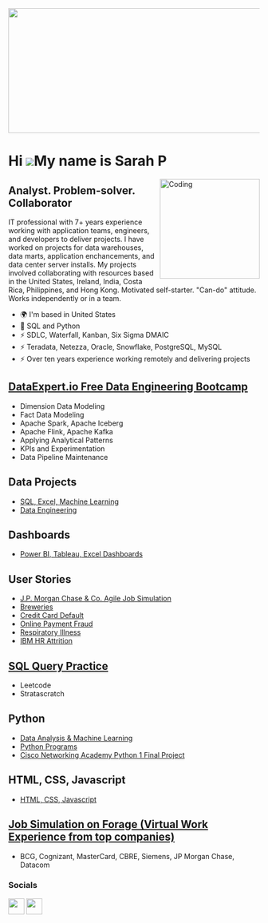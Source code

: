 <img width = "600" height = "250" src ="https://github.com/Sarah269/sarah269/assets/132937964/483bf753-acb3-405d-a66a-a725d955bcbc">






Hi ![](https://user-images.githubusercontent.com/18350557/176309783-0785949b-9127-417c-8b55-ab5a4333674e.gif)My name is Sarah P
===============================================================================================================================

<img align="right" alt="Coding" width="200" src="https://media2.giphy.com/media/scZPhLqaVOM1qG4lT9/giphy.gif?cid=ecf05e47u9l5irab02w61weq5moapnz7q8b9ci71whhbwdsc&ep=v1_gifs_search&rid=giphy.gif&ct=g">

Analyst. Problem-solver. Collaborator
-------------------------------------------------------

IT professional with 7+ years experience working with application teams, engineers, and developers to deliver projects. I have worked on projects for data warehouses, data marts, application enchancements, and data center server installs. My projects involved collaborating with resources based in the United States, Ireland, India, Costa Rica, Philippines, and Hong Kong.  Motivated self-starter.  "Can-do" attitude. Works independently or in a team.

*   🌍  I'm based in United States
*   🧠  SQL and Python
*   ⚡  SDLC, Waterfall, Kanban, Six Sigma DMAIC
*   ⚡  Teradata, Netezza, Oracle, Snowflake, PostgreSQL, MySQL
*   ⚡  Over ten years experience working remotely and delivering projects


 
## [DataExpert.io Free Data Engineering Bootcamp](https://github.com/Sarah269/jubilant-goggles/tree/main)
  - Dimension Data Modeling
  - Fact Data Modeling
  - Apache Spark, Apache Iceberg
  - Apache Flink, Apache Kafka
  - Applying Analytical Patterns
  - KPIs and Experimentation
  - Data Pipeline Maintenance

## Data Projects
- [SQL, Excel, Machine Learning](https://github.com/Sarah269/glowing-dollop/tree/main)
- [Data Engineering](https://github.com/Sarah269/bug-free-octo-sniffle/tree/main)

## Dashboards
- [Power BI, Tableau, Excel Dashboards](https://github.com/Sarah269/supreme-fiesta)

## User Stories
- [J.P. Morgan Chase & Co. Agile Job Simulation](https://github.com/Sarah269/bug-free-eureka/tree/main/JPMC%20Agile)
- [Breweries](https://github.com/Sarah269/probable-octo-robot/tree/main)
- [Credit Card Default](https://github.com/Sarah269/Turbo-guacamole/tree/main)
- [Online Payment Fraud](https://github.com/Sarah269/urban-broccoli-opf/tree/main)
- [Respiratory Illness](https://github.com/Sarah269/AmazingLavender)
- [IBM HR Attrition](https://github.com/Sarah269/sturdy-broccoli-attrition)


## [SQL Query Practice](https://github.com/Sarah269/SQL)
  - Leetcode
  - Stratascratch


## Python
  - [Data Analysis  & Machine Learning](https://github.com/Sarah269/glowing-dollop/tree/main)
  - [Python Programs](https://github.com/Sarah269/stunning-guacamole)
  - [Cisco Networking Academy Python 1 Final Project](https://github.com/Sarah269/Python_TicTacToe)

## HTML, CSS, Javascript
- [HTML, CSS, Javascript](https://github.com/Sarah269/verbose-doodle/tree/main)

## [Job Simulation on Forage (Virtual Work Experience from top companies)](https://github.com/Sarah269/bug-free-eureka)
  - BCG, Cognizant, MasterCard, CBRE, Siemens, JP Morgan Chase, Datacom






  


### Socials
<p align="left"> <a href="https://www.github.com/Sarah269" target="_blank" rel="noreferrer"><img src="https://raw.githubusercontent.com/danielcranney/readme-generator/main/public/icons/socials/github.svg" width="32" height="32" /></a> <a href="https://www.linkedin.com/in/sarahpfeifferpm/" target="_blank" rel="noreferrer"><img src="https://raw.githubusercontent.com/danielcranney/readme-generator/main/public/icons/socials/linkedin.svg" width="32" height="32" /></a></p>
